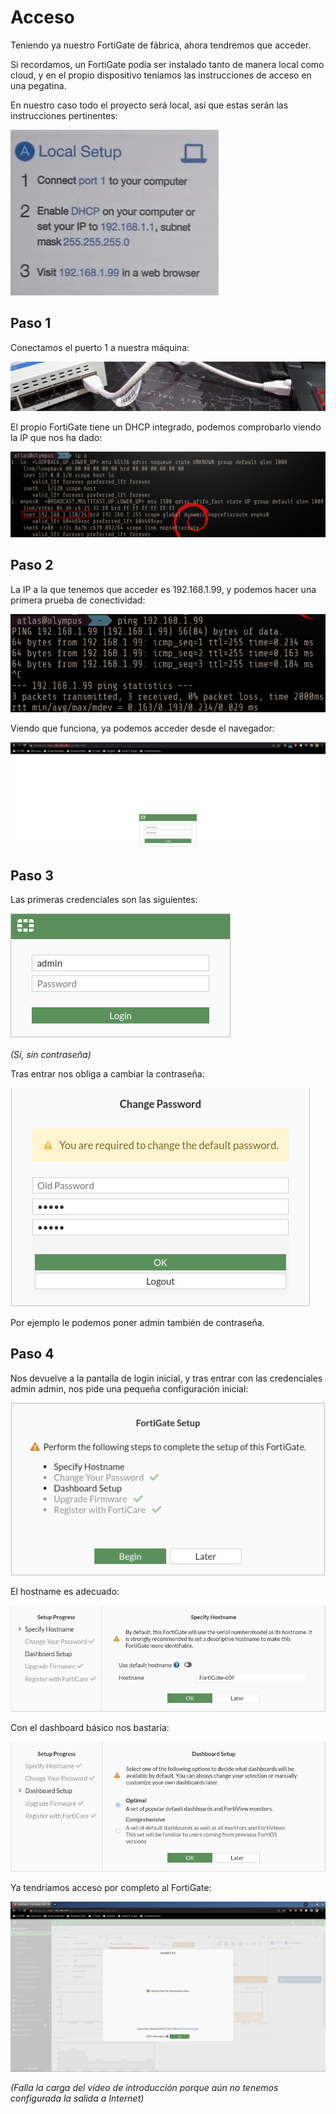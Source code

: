 # Acceso

Teniendo ya nuestro FortiGate de fábrica, ahora tendremos que acceder.

Si recordamos, un FortiGate podía ser instalado tanto de manera local como cloud, y en el propio dispositivo teníamos las instrucciones de acceso en una pegatina.

En nuestro caso todo el proyecto será local, así que estas serán las instrucciones pertinentes:

![instrucciones-locales](images/instrucciones-locales.jpeg)

## Paso 1

Conectamos el puerto 1 a nuestra máquina:

![puerto1-a-portatil](images/puerto1-a-portatil.jpeg)

El propio FortiGate tiene un DHCP integrado, podemos comprobarlo viendo la IP que nos ha dado:

![primera-ip-fortigate](images/primera-ip-fortigate.png)

## Paso 2

La IP a la que tenemos que acceder es 192.168.1.99, y podemos hacer una primera prueba de conectividad:

![conectividad-ip-fortigate](images/conectividad-ip-fortigate.png)

Viendo que funciona, ya podemos acceder desde el navegador:

![primer-acceso-navegador](images/primer-acceso-navegador.png)

## Paso 3

Las primeras credenciales son las siguientes:

![primeras-credenciales](images/primeras-credenciales.png)

*(Sí, sin contraseña)*

Tras entrar nos obliga a cambiar la contraseña:

![cambio-credenciales](images/cambio-credenciales.png)

Por ejemplo le podemos poner admin también de contraseña.

## Paso 4

Nos devuelve a la pantalla de login inicial, y tras entrar con las credenciales admin admin, nos pide una pequeña configuración inicial:

![configuracion-inicial-1-fortigate](images/configuracion-inicial-1-fortigate.png)

El hostname es adecuado:

![configuracion-inicial-2-fortigate](images/configuracion-inicial-2-fortigate.png)

Con el dashboard básico nos bastaría:

![configuracion-inicial-3-fortigate](images/configuracion-inicial-3-fortigate.png)

Ya tendríamos acceso por completo al FortiGate:

![configuracion-inicial-4-fortigate](images/configuracion-inicial-4-fortigate.png)

*(Falla la carga del vídeo de introducción porque aún no tenemos configurada la salida a Internet)*
